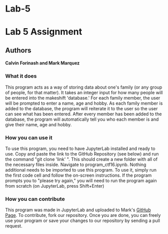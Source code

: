 # Lab-5
<h1> Lab 5 Assignment </h1>


<h2>Authors</h2>
    <h4>Calvin Forinash and Mark Marquez</h4>
        
<h3>What it does</h3>

<p>This program acts as a way of storing data about one's family (or any group of people, for that matter). 
It takes an integer input for how many people will be entered into the makeshift 'database.' For each family member, the user will 
be prompted to enter a name, age and hobby. As each family member is added to the database, the program will reiterate it to the
user so the user can see what has been entered. After every member has been added to the database, the program will automatically tell you who each member is and give their name, age and hobby. </p>
        
<h3>How you can use it</h3>

<p>To use this program, you need to have JupyterLab installed and ready to use. Copy and paste the link to the GitHub Repository (see below) and run the command "git clone 'link' ". This should create a new folder with all of the necessary files inside. Navigate to program_ctf16.ipynb. Nothing additional needs to be imported to use this program. To use it, simply run the first code cell and follow the on-screen instructions. If the program prompts you to "please try again," you will need to run the program again from scratch (on JupyterLab, press Shift+Enter)</p>
        
<h3>How you can contribute</h3>

<p>This program was made in JupyterLab and uploaded to Mark's <a href='https://github.com/mjm388/Lab-5'>GitHub Page</a>. To contribute, fork our repository. Once you are done, you can freely use your program or save your changes to our repository by sending a pull request.</p>
